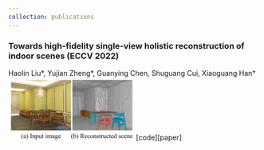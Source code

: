 ```yaml
---
collection: publications
---
```


### Towards high-fidelity single-view holistic reconstruction of indoor scenes (ECCV 2022)
Haolin Liu*, Yujian Zheng*, Guanying Chen, Shuguang Cui, Xiaoguang Han&dagger;
<img src="/images/instpifu.png" width="50%">
[code][paper]